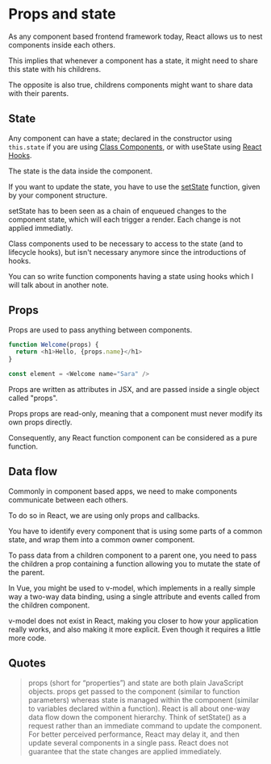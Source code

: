 # Props and state

As any component based frontend framework today, React allows us to nest components inside each others.

This implies that whenever a component has a state, it might need to share this state with his childrens.

The opposite is also true, childrens components might want to share data with their parents.

## State

Any component can have a state; declared in the constructor using `this.state` if you are using [Class Components](https://fr.reactjs.org/docs/react-component.html), or with useState using [React Hooks](https://fr.reactjs.org/docs/hooks-intro.html).

The state is the data inside the component.

If you want to update the state, you have to use the [setState](https://reactjs.org/docs/react-component.html#setstate) function, given by your component structure.

setState has to been seen as a chain of enqueued changes to the component state, which will each trigger a render. Each change is not applied immediatly.

Class components used to be necessary to access to the state (and to lifecycle hooks), but isn't necessary anymore since the introductions of hooks.

You can so write function components having a state using hooks which I will talk about in another note.

## Props

Props are used to pass anything between components.

```javascript
function Welcome(props) {
  return <h1>Hello, {props.name}</h1>
}

const element = <Welcome name="Sara" />
```

Props are written as attributes in JSX, and are passed inside a single object called "props".

Props props are read-only, meaning that a component must never modify its own props directly.

Consequently, any React function component can be considered as a pure function.

## Data flow

Commonly in component based apps, we need to make components communicate between each others.

To do so in React, we are using only props and callbacks.

You have to identify every component that is using some parts of a common state, and wrap them into a common owner component.

To pass data from a children component to a parent one, you need to pass the children a prop containing a function allowing you to mutate the state of the parent.

In Vue, you might be used to v-model, which implements in a really simple way a two-way data binding, using a single attribute and events called from the children component.

v-model does not exist in React, making you closer to how your application really works, and also making it more explicit. Even though it requires a little more code.

## Quotes

> props (short for “properties”) and state are both plain JavaScript objects.
> props get passed to the component (similar to function parameters) whereas state is managed within the component (similar to variables declared within a function).
> React is all about one-way data flow down the component hierarchy.
> Think of setState() as a request rather than an immediate command to update the component. For better perceived performance, React may delay it, and then update several components in a single pass. React does not guarantee that the state changes are applied immediately.
